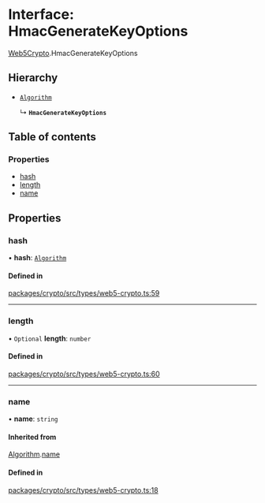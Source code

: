 # Interface: HmacGenerateKeyOptions

[Web5Crypto](../modules/Web5Crypto.md).HmacGenerateKeyOptions

## Hierarchy

- [`Algorithm`](Web5Crypto.Algorithm.md)

  ↳ **`HmacGenerateKeyOptions`**

## Table of contents

### Properties

- [hash](Web5Crypto.HmacGenerateKeyOptions.md#hash)
- [length](Web5Crypto.HmacGenerateKeyOptions.md#length)
- [name](Web5Crypto.HmacGenerateKeyOptions.md#name)

## Properties

### hash

• **hash**: [`Algorithm`](Web5Crypto.Algorithm.md)

#### Defined in

[packages/crypto/src/types/web5-crypto.ts:59](https://github.com/TBD54566975/web5-js/blob/ff920f5/packages/crypto/src/types/web5-crypto.ts#L59)

___

### length

• `Optional` **length**: `number`

#### Defined in

[packages/crypto/src/types/web5-crypto.ts:60](https://github.com/TBD54566975/web5-js/blob/ff920f5/packages/crypto/src/types/web5-crypto.ts#L60)

___

### name

• **name**: `string`

#### Inherited from

[Algorithm](Web5Crypto.Algorithm.md).[name](Web5Crypto.Algorithm.md#name)

#### Defined in

[packages/crypto/src/types/web5-crypto.ts:18](https://github.com/TBD54566975/web5-js/blob/ff920f5/packages/crypto/src/types/web5-crypto.ts#L18)

